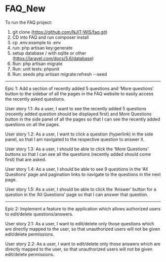 # FAQ_New
To run the FAQ project:

1. git clone (https://github.com/NJIT-WIS/faq.git)
2. CD into FAQ and run composer install
3. cp .env.example to .env
4. run: php artisan key:generate
5. setup database / with sqlite or other (https://laravel.com/docs/5.6/database)
6. Run: php artisan migrate
7. Run: unit tests: phpunit
8. Run: seeds php artisan migrate:refresh --seed


-----------------------
Epic 1: Add a section of recently added 5 questions and ‘More questions’ button to the sidebar of all the pages in the FAQ website to easily access the recently asked questions.

User story 1.1: As a user, I want to see the recently added 5 questions (recently added question should be displayed first) and More Questions button in the side panel of all the pages so that I can see the recently added questions on all the pages.

User story 1.2: As a user, I want to click a question (hyperlink) in the side panel, so that I am navigated to the respective question to answer it.

User story 1.3: As a user, I should be able to click the ‘More Questions’ buttons so that I can see all the questions (recently added should come first) that are asked.

User story 1.4: As a user, I should be able to see 9 questions in the ‘All Questions’ page and pagination links to navigate to the questions in the next page.

User story 1.5: As a user, I should be able to click the ‘Answer’ button for a question in the ‘All Questions’ page so that I can answer that question.

--------------------------

Epic 2: Implement a feature to the application which allows authorized users to edit/delete questions/answers.

User story 2.1: As a user, I want to edit/delete only those questions which are directly mapped to the user, so that unauthorized users will not be given edit/delete permissions.

User story 2.2: As a user, I want to edit/delete only those answers which are directly mapped to the user, so that unauthorized users will not be given edit/delete permissions.